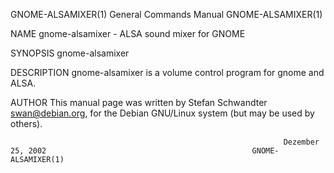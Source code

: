 GNOME-ALSAMIXER(1)                                            General Commands Manual                                           GNOME-ALSAMIXER(1)

NAME
       gnome-alsamixer - ALSA sound mixer for GNOME

SYNOPSIS
       gnome-alsamixer

DESCRIPTION
       gnome-alsamixer is a volume control program for gnome and ALSA.

AUTHOR
       This manual page was written by Stefan Schwandter <swan@debian.org>, for the Debian GNU/Linux system (but may be used by others).

                                                                 Dezember 25, 2002                                              GNOME-ALSAMIXER(1)
